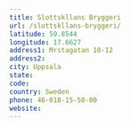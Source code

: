 ```yaml
---
title: Slottskllans Bryggeri
url: /slottskllans-bryggeri/
latitude: 59.8544
longitude: 17.6627
address1: Mrstagatan 10-12
address2: 
city: Uppsala
state: 
code: 
country: Sweden
phone: 46-018-15-58-00
website: 
---
```


